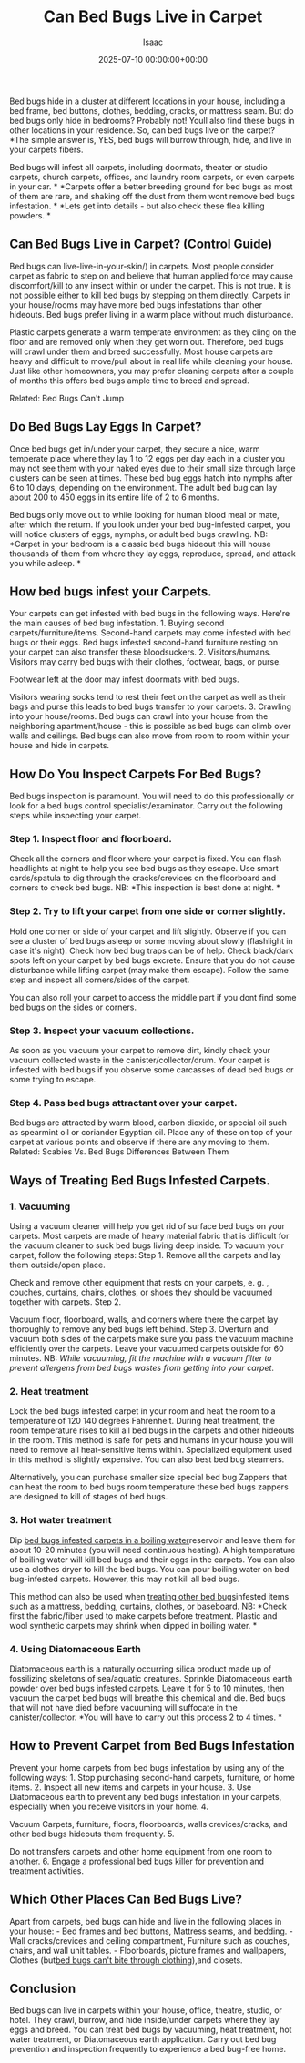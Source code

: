 ﻿---
title: Can Bed Bugs Live in Carpet
description: Bed bugs hide in a cluster at different locations in your house, including a bed frame, bed buttons, clothes, bedding, cracks, or mattress seam.
slug: /can-bed-bugs-live-in-carpet/
date: 2025-07-10 00:00:00+00:00
lastmod: 2025-07-10 00:00:00+03:00
author: Isaac
categories:

- Bed Bugs

- Guide
tags:

- bed-bugs

- bed

- bug
layout: post
---

Bed bugs hide in a cluster at different locations in your house, including a bed frame, bed buttons, clothes, bedding, cracks, or mattress seam. But do bed bugs only hide in bedrooms? Probably not! Youll also find these bugs in other locations in your residence. So, can bed bugs live on the carpet? *The simple answer is, YES, bed bugs will burrow through, hide, and live in your carpets fibers.

Bed bugs will infest all carpets, including doormats, theater or studio carpets, church carpets, offices, and laundry room carpets, or even carpets in your car. * *Carpets offer a better breeding ground for bed bugs as most of them are rare, and shaking off the dust from them wont remove bed bugs infestation. * *Lets get into details - but also check these flea killing powders. *

##  Can Bed Bugs Live in Carpet? (Control Guide)

Bed bugs can live-live-in-your-skin/) in carpets. Most people consider carpet as fabric to step on and believe that human applied force may cause discomfort/kill to any insect within or under the carpet. This is not true. It is not possible either to kill bed bugs by stepping on them directly. Carpets in your house/rooms may have more bed bugs infestations than other hideouts. Bed bugs prefer living in a warm place without much disturbance.

Plastic carpets generate a warm temperate environment as they cling on the floor and are removed only when they get worn out. Therefore, bed bugs will crawl under them and breed successfully. Most house carpets are heavy and difficult to move/pull about in real life while cleaning your house. Just like other homeowners, you may prefer cleaning carpets after a couple of months this offers bed bugs ample time to breed and spread.

Related: Bed Bugs Can't Jump

##  Do Bed Bugs Lay Eggs In Carpet?

Once bed bugs get in/under your carpet, they secure a nice, warm temperate place where they lay 1 to 12 eggs per day each in a cluster you may not see them with your naked eyes due to their small size through large clusters can be seen at times. These bed bug eggs hatch into nymphs after 6 to 10 days, depending on the environment. The adult bed bug can lay about 200 to 450 eggs in its entire life of 2 to 6 months.

Bed bugs only move out to while looking for human blood meal or mate, after which the return. If you look under your bed bug-infested carpet, you will notice clusters of eggs, nymphs, or adult bed bugs crawling. NB: *Carpet in your bedroom is a classic bed bugs hideout this will house thousands of them from where they lay eggs, reproduce, spread, and attack you while asleep. *

##  How bed bugs infest your Carpets.

Your carpets can get infested with bed bugs in the following ways. Here're the main causes of bed bug infestation. 1. Buying second carpets/furniture/items. Second-hand carpets may come infested with bed bugs or their eggs. Bed bugs infested second-hand furniture resting on your carpet can also transfer these bloodsuckers. 2. Visitors/humans. Visitors may carry bed bugs with their clothes, footwear, bags, or purse.

Footwear left at the door may infest doormats with bed bugs.

Visitors wearing socks tend to rest their feet on the carpet as well as their bags and purse this leads to bed bugs transfer to your carpets. 3. Crawling into your house/rooms. Bed bugs can crawl into your house from the neighboring apartment/house - this is possible as bed bugs can climb over walls and ceilings. Bed bugs can also move from room to room within your house and hide in carpets.

##  How Do You Inspect Carpets For Bed Bugs?

Bed bugs inspection is paramount. You will need to do this professionally or look for a bed bugs control specialist/examinator. Carry out the following steps while inspecting your carpet.

###  Step 1. Inspect floor and floorboard.

Check all the corners and floor where your carpet is fixed. You can flash headlights at night to help you see bed bugs as they escape. Use smart cards/spatula to dig through the cracks/crevices on the floorboard and corners to check bed bugs. NB: *This inspection is best done at night. *

###  Step 2. Try to lift your carpet from one side or corner slightly.

Hold one corner or side of your carpet and lift slightly. Observe if you can see a cluster of bed bugs asleep or some moving about slowly (flashlight in case it's night). Check how bed bug traps can be of help. Check black/dark spots left on your carpet by bed bugs excrete. Ensure that you do not cause disturbance while lifting carpet (may make them escape). Follow the same step and inspect all corners/sides of the carpet.

You can also roll your carpet to access the middle part if you dont find some bed bugs on the sides or corners.

###  Step 3. Inspect your vacuum collections.

As soon as you vacuum your carpet to remove dirt, kindly check your vacuum collected waste in the canister/collector/drum. Your carpet is infested with bed bugs if you observe some carcasses of dead bed bugs or some trying to escape.

###  Step 4. Pass bed bugs attractant over your carpet.

Bed bugs are attracted by warm blood, carbon dioxide, or special oil such as spearmint oil or coriander Egyptian oil. Place any of these on top of your carpet at various points and observe if there are any moving to them. Related: Scabies Vs. Bed Bugs Differences Between Them

##  Ways of Treating Bed Bugs Infested Carpets.

###  1. Vacuuming

Using a vacuum cleaner will help you get rid of surface bed bugs on your carpets. Most carpets are made of heavy material fabric that is difficult for the vacuum cleaner to suck bed bugs living deep inside. To vacuum your carpet, follow the following steps: Step 1. Remove all the carpets and lay them outside/open place.

Check and remove other equipment that rests on your carpets, e. g. , couches, curtains, chairs, clothes, or shoes they should be vacuumed together with carpets. Step 2.

Vacuum floor, floorboard, walls, and corners where there the carpet lay thoroughly to remove any bed bugs left behind. Step 3. Overturn and vacuum both sides of the carpets make sure you pass the vacuum machine efficiently over the carpets. Leave your vacuumed carpets outside for 60 minutes. NB: *While vacuuming, fit the machine with a vacuum filter to prevent allergens from bed bugs wastes from getting into your carpet*.

###  2. Heat treatment

Lock the bed bugs infested carpet in your room and heat the room to a temperature of 120 140 degrees Fahrenheit. During heat treatment, the room temperature rises to kill all bed bugs in the carpets and other hideouts in the room. This method is safe for pets and humans in your house you will need to remove all heat-sensitive items within. Specialized equipment used in this method is slightly expensive. You can also best bed bug steamers.

Alternatively, you can purchase smaller size special bed bug Zappers that can heat the room to bed bugs room temperature these bed bugs zappers are designed to kill of stages of bed bugs.

###  3. Hot water treatment

Dip [bed bugs infested carpets in a boiling water](https://pestpolicy.com/can-bed-bugs-survive-in-water/)reservoir and leave them for about 10-20 minutes (you will need continuous heating). A high temperature of boiling water will kill bed bugs and their eggs in the carpets. You can also use a clothes dryer to kill the bed bugs. You can pour boiling water on bed bug-infested carpets. However, this may not kill all bed bugs.

This method can also be used when [treating other bed bugs](https://pestpolicy.com/can-bed-bugs-get-in-your-hair/)infested items such as a mattress, bedding, curtains, clothes, or baseboard. NB: *Check first the fabric/fiber used to make carpets before treatment. Plastic and wool synthetic carpets may shrink when dipped in boiling water. *

###  4. Using Diatomaceous Earth

Diatomaceous earth is a naturally occurring silica product made up of fossilizing skeletons of sea/aquatic creatures. Sprinkle Diatomaceous earth powder over bed bugs infested carpets. Leave it for 5 to 10 minutes, then vacuum the carpet bed bugs will breathe this chemical and die. Bed bugs that will not have died before vacuuming will suffocate in the canister/collector. *You will have to carry out this process 2 to 4 times. *

##  How to Prevent Carpet from Bed Bugs Infestation

Prevent your home carpets from bed bugs infestation by using any of the following ways: 1. Stop purchasing second-hand carpets, furniture, or home items. 2. Inspect all new items and carpets in your house. 3. Use Diatomaceous earth to prevent any bed bugs infestation in your carpets, especially when you receive visitors in your home. 4.

Vacuum Carpets, furniture, floors, floorboards, walls crevices/cracks, and other bed bugs hideouts them frequently. 5.

Do not transfers carpets and other home equipment from one room to another. 6. Engage a professional bed bugs killer for prevention and treatment activities.

##  Which Other Places Can Bed Bugs Live?

Apart from carpets, bed bugs can hide and live in the following places in your house: - Bed frames and bed buttons, Mattress seams, and bedding. - Wall cracks/crevices and ceiling compartment, Furniture such as couches, chairs, and wall unit tables. - Floorboards, picture frames and wallpapers, Clothes (but[bed bugs can't bite through clothing](https://pestpolicy.com/can-bed-bugs-bite-through-clothing/)),and closets.

##  Conclusion

Bed bugs can live in carpets within your house, office, theatre, studio, or hotel. They crawl, burrow, and hide inside/under carpets where they lay eggs and breed. You can treat bed bugs by vacuuming, heat treatment, hot water treatment, or Diatomaceous earth application. Carry out bed bug prevention and inspection frequently to experience a bed bug-free home.
